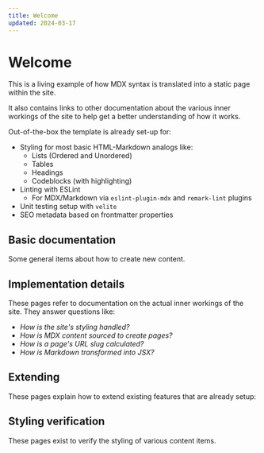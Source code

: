 ```yaml
---
title: Welcome
updated: 2024-03-17
---
```


# Welcome

This is a living example of how MDX syntax is translated into a static page within the site.

It also contains links to other documentation about the various inner workings of the site to help get a better understanding of how it works.

Out-of-the-box the template is already set-up for:

- Styling for most basic HTML-Markdown analogs like:
  - Lists (Ordered and Unordered)
  - Tables
  - Headings
  - Codeblocks (with highlighting)
- Linting with ESLint
  - For MDX/Markdown via `eslint-plugin-mdx` and `remark-lint` plugins
- Unit testing setup with `velite`
- SEO metadata based on frontmatter properties

## Basic documentation

Some general items about how to create new content.

<TileGrid>
  <NavTile to='/1-getting-started' />
  <NavTile to='/2-writing-content' />
</TileGrid>

## Implementation details

These pages refer to documentation on the actual inner workings of the site. They answer questions like:

- _How is the site's styling handled?_
- _How is MDX content sourced to create pages?_
- _How is a page's URL slug calculated?_
- _How is Markdown transformed into JSX?_

<TileGrid>
  <NavTile to='/3-carbon' />
  <NavTile to='/4-content-sourcing' />
  <NavTile to='/5-content-loading' />
  <NavTile to='/6-localization' />
</TileGrid>

## Extending

These pages explain how to extend existing features that are already setup:

<TileGrid></TileGrid>

## Styling verification

These pages exist to verify the styling of various content items.

<TileGrid>
  <NavTile to='/7-custom-components' />
</TileGrid>
